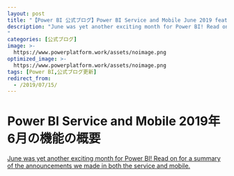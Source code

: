 ```yaml
---
layout: post
title: "【Power BI 公式ブログ】Power BI Service and Mobile June 2019 feature summary"
description: "June was yet another exciting month for Power BI! Read on for a summary of the announcements we made in both the service and mobile.
"
categories: [公式ブログ]
image: >-
  https://www.powerplatform.work/assets/noimage.png
optimized_image: >-
  https://www.powerplatform.work/assets/noimage.png
tags: [Power BI,公式ブログ更新]
redirect_from:
  - /2019/07/15/
---
```


# Power BI Service and Mobile 2019年6月の機能の概要

[June was yet another exciting month for Power BI! Read on for a summary of the announcements we made in both the service and mobile.
](https://powerbi.microsoft.com/ja-jp/blog/power-bi-service-and-mobile-june-2019-feature-summary/)
